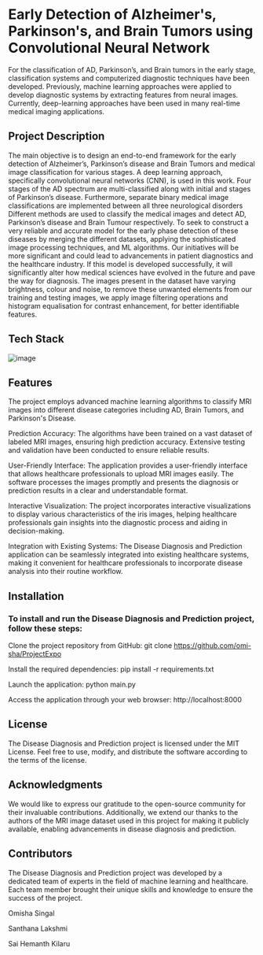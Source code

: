 # Early Detection of Alzheimer's, Parkinson's, and  Brain Tumors using Convolutional Neural Network

For the classification of AD, Parkinson’s, and Brain tumors in the early stage, classification systems and computerized diagnostic techniques have been developed. Previously, machine learning approaches were applied to develop diagnostic systems by extracting features from neural images. Currently, deep-learning approaches have been used in many real-time medical imaging applications.

## Project Description

The main objective is to design an end-to-end framework for the early detection of Alzheimer’s, Parkinson’s disease and Brain Tumors and medical image classification for various stages. A deep learning approach, specifically convolutional neural networks (CNN), is used in this work. Four stages of the AD spectrum are multi-classified along with initial and stages of Parkinson’s disease. Furthermore, separate binary medical image classifications are implemented between all three neurological disorders Different methods are used to classify the medical images and detect AD, Parkinson’s disease and Brain Tumour respectively. To seek to construct a very reliable and accurate model for the early phase detection of these diseases by merging the different datasets, applying the sophisticated image processing techniques, and ML algorithms. Our initiatives will be more significant and could lead to advancements in patient diagnostics and the healthcare industry. If this model is developed successfully, it will significantly alter how medical sciences have evolved in the future and pave the way for diagnosis. The images present in the dataset have varying brightness, colour and noise, to remove these unwanted elements from our training and testing images, we apply image filtering operations and histogram equalisation for contrast enhancement, for better identifiable features.

## Tech Stack

![image](https://github.com/omi-sha/ProjectExpo/assets/104186416/bde85a26-900e-4e21-9e10-58607793e9aa)

## Features

The project employs advanced machine learning algorithms to classify  MRI images into different disease categories including  AD, Brain Tumors, and Parkinson's Disease.

 Prediction Accuracy: The algorithms have been trained on a vast dataset of labeled  MRI images, ensuring high prediction accuracy. Extensive testing and validation have been conducted to ensure reliable results.

 User-Friendly Interface: The application provides a user-friendly interface that allows healthcare professionals to upload MRI images easily. The software processes the images promptly and presents the diagnosis or prediction results in a clear and understandable format.

 Interactive Visualization: The project incorporates interactive visualizations to display various characteristics of the iris images, helping healthcare professionals gain insights into the diagnostic process and aiding in decision-making.

 Integration with Existing Systems: The  Disease Diagnosis and Prediction application can be seamlessly integrated into existing healthcare systems, making it convenient for healthcare professionals to incorporate  disease analysis into their routine workflow.

## Installation

### To install and run the  Disease Diagnosis and Prediction project, follow these steps:

Clone the project repository from GitHub: git clone https://github.com/omi-sha/ProjectExpo

Install the required dependencies: pip install -r requirements.txt

Launch the application: python main.py

Access the application through your web browser: http://localhost:8000

## License

The  Disease Diagnosis and Prediction project is licensed under the MIT License. Feel free to use, modify, and distribute the software according to the terms of the license.

## Acknowledgments

We would like to express our gratitude to the open-source community for their invaluable contributions. Additionally, we extend our thanks to the authors of the MRI image dataset used in this project for making it publicly available, enabling advancements in  disease diagnosis and prediction.

## Contributors

The  Disease Diagnosis and Prediction project was developed by a dedicated team of experts in the field of machine learning and healthcare. Each team member brought their unique skills and knowledge to ensure the success of the project.

Omisha Singal

Santhana Lakshmi

Sai Hemanth Kilaru
